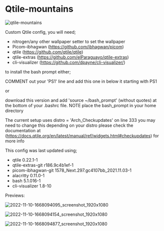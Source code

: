 # Qtile-mountains

![qtile-mountains](https://user-images.githubusercontent.com/104133678/204092685-84d31988-f8b6-4354-ae3d-9c7df1d82192.png)

Custom Qtile config, you will need;
- nitrogen/any other wallpaper setter to set the wallpaper
- Picom-ibhagwan (https://github.com/ibhagwan/picom)
- qtile (https://github.com/qtile/qtile)
- qtile-extras (https://github.com/elParaguayo/qtile-extras)
- cli-visualizer (https://github.com/dpayne/cli-visualizer/)

to install the bash prompt either;

COMMENT out your 'PS1' line and add this one in below it starting with PS1

or

download this version and add 'source ~/bash_prompt' (without quotes) at the bottom of your .bashrc file.
NOTE place the bash_prompt in your home directory

The current setup uses distro = 'Arch_Checkupdates' on line 333 you may need to change this depending on your distro
please check the documentation at (https://docs.qtile.org/en/latest/manual/ref/widgets.html#checkupdates) for more info

This config was last updated using;
 - qtile 0.22.1-1
 - qtile-extras-git r186.9c4b1ef-1
 - picom-ibhagwan-git 1578_Next.297.gc4107bb_2021.11.03-1
 - alacritty 0.11.0-1
 - bash 5.1.016-1
 - cli-visualizer 1.8-10

Previews:

![2022-11-10-1668094095_screenshot_1920x1080](https://user-images.githubusercontent.com/104133678/201136843-1d878360-aa59-4840-b763-a1d9715d5a23.jpg)

![2022-11-10-1668094154_screenshot_1920x1080](https://user-images.githubusercontent.com/104133678/201136604-b289cab1-63db-4906-8bcf-37546586fbcd.jpg)

![2022-11-10-1668094877_screenshot_1920x1080](https://user-images.githubusercontent.com/104133678/201139602-41226557-83f4-477e-9f4b-9705b0433f8f.jpg)


